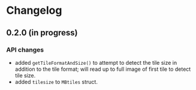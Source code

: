 # Changelog

## 0.2.0 (in progress)

### API changes

-   added `getTileFormatAndSize()` to attempt to detect the tile size in addition
    to the tile format; will read up to full image of first tile to detect tile
    size.
-   added `tilesize` to `MBtiles` struct.
